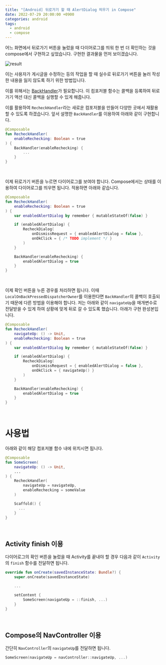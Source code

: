 ```yaml
---
title: "[Android] 뒤로가기 할 때 AlertDialog 띄우기 in Compose"
date: 2022-07-29 20:00:00 +0900
categories: android
tags:
  - android
  - compose
---
```


어느 화면에서 뒤로가기 버튼을 눌렀을 때 다이어로그를 띄워 한 번 더 확인하는 것을 compose에서 구현하고 싶었습니다. 구현한 결과물을 먼저 보이겠습니다.

![result](https://camo.githubusercontent.com/df94efe7668dea52e33e31febc43ad189f551b1ae11c2ba9d489999c8a0a38fe/68747470733a2f2f696d352e657a6769662e636f6d2f746d702f657a6769662d352d306539636432353136342e676966)

이는 사용자가 게시글을 수정하는 등의 작업을 할 때 실수로 뒤로가기 버튼을 눌러 작성한 내용을 잃지 않도록 하기 위한 방법입니다.

이를 위해서는 [BackHandler](https://sungbin.land/jetpack-compose-뒤로가기-이벤트-처리하기-69cbc47268ea)가 필요합니다. 이 컴포저블 함수는 콜백을 등록하여 뒤로가기 액션 대신 콜백을 실행할 수 있게 해줍니다.

이를 활용하여 `RecheckHandler`라는 새로운 컴포저블을 만들어 다양한 곳에서 재활용할 수 있도록 하겠습니다. 앞서 설명한 `BackHandler`를 이용하여 아래와 같이 구현합니다.

```kotlin
@Composable
fun RecheckHandler(
    enableRechecking: Boolean = true
) {
    BackHandler(enableRechecking) {
        ...
    }
}
```

<br>

이제 뒤로가기 버튼을 누르면 다이어로그를 보여야 합니다. Compose에서는 상태를 이용하여 다이어로그를 띄우면 됩니다. 적용하면 아래와 같습니다.

```kotlin
@Composable
fun RecheckHandler(
    enableRechecking: Boolean = true
) {
    var enabledAlertDialog by remember { mutableStateOf(false) }

    if (enabledAlertDialog) {
        RecheckDialog(
            onDismissRequest = { enabledAlertDialog = false },
            onOkClick = { /* TODO implement */ }
        )
    }

    BackHandler(enableRechecking) {
        enabledAlertDialog = true
    }
}
```

<br>

이제 확인 버튼을 누른 경우를 처리하면 됩니다. 이때 `LocalOnBackPressedDispatcherOwner`를 이용한다면 `BackHandler`의 콜백이 호출되기 때문에 다른 방법을 이용해야 합니다.
저는 아래와 같이 `navigateUp`을 매개변수로 전달받을 수 있게 하여 상황에 맞게 뒤로 갈 수 있도록 했습니다. 아래가 구현 완성본입니다.

```kotlin
@Composable
fun RecheckHandler(
    navigateUp: () -> Unit,
    enableRechecking: Boolean = true
) {
    var enabledAlertDialog by remember { mutableStateOf(false) }

    if (enabledAlertDialog) {
        RecheckDialog(
            onDismissRequest = { enabledAlertDialog = false },
            onOkClick = { navigateUp() }
        )
    }

    BackHandler(enableRechecking) {
        enabledAlertDialog = true
    }
}
```

<br>

# 사용법

아래와 같이 해당 컴포저블 함수 내에 위치시면 됩니다.

```kotlin
@Composable
fun SomeScreen(
    navigateUp: () -> Unit,
    ...
) {
    RecheckHandler(
        navigateUp = navigateUp,
        enableRechecking = someValue
    )

    Scaffold() {
      ...
    }
}
```

<br>

## Activity finish 이용

다이어로그의 확인 버튼을 눌렀을 때 Activity를 끝내야 할 경우 다음과 같이 `Activity`의 `finish` 함수를 전달하면 됩니다.

```kotlin
override fun onCreate(savedInstanceState: Bundle?) {
    super.onCreate(savedInstanceState)

    ...

    setContent {
        SomeScreen(navigateUp = ::finish, ...)
    }
}
```

<br>

## Compose의 NavController 이용

간단히 `NavController`의 `navigateUp`를 전달하면 됩니다.

```kotlin
SomeScreen(navigateUp = navController::navigateUp, ...)
```
